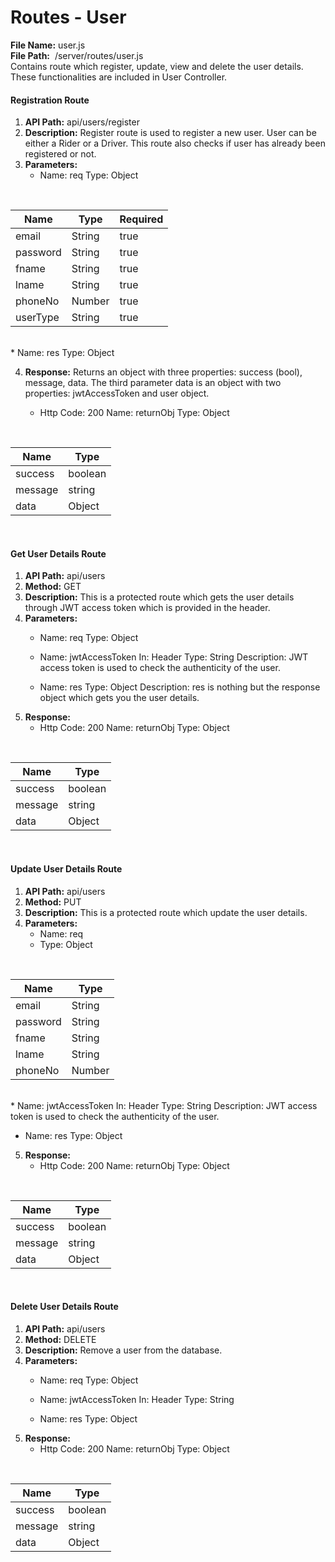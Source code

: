 # Routes - User

**File Name:** user.js  
**File Path:**  /server/routes/user.js  
Contains route which register, update, view and delete the user details. These functionalities are included in User Controller.

#### Registration Route



1. **API Path:** api/users/register
2. **Description:** Register route is used to register a new user. User can be either a Rider or a Driver. This route also checks if user has already been registered or not.
3. **Parameters:**
   * Name: req
     Type: Object

<br/>
   <table class="table table-bordered">
        <thead>
            <tr>
                <th>Name</th>
                <th>Type</th>
                <th>Required</th>
            </tr>
        </thead>
        <tbody>
            <tr>
                <td>email</td>
                <td>String</td> 
                <td>true</td> 
            </tr>
            <tr>
                <td>password</td>
                <td>String</td> 
                <td>true</td> 
            </tr>
            <tr>
                <td>fname</td>
                <td>String</td> 
                <td>true</td> 
            </tr>
              <tr>
                <td>lname</td>
                <td>String</td> 
                <td>true</td> 
            </tr>
              <tr>
                <td>phoneNo</td>
                <td>Number</td> 
                <td>true</td> 
            </tr>
              <tr>
                <td>userType</td>
                <td>String</td> 
                <td>true</td> 
            </tr>
        </tbody>
    </table><br />
   * Name: res
     Type: Object
 
4. **Response:**
   Returns an object with three properties: success \(bool\), message, data.
   The third parameter data is an object with two properties: jwtAccessToken and user object.

   * Http Code: 200
     Name: returnObj
     Type: Object

<br/>
   <table class="table table-bordered">
        <thead>
            <tr>
                <th>Name</th>
                <th>Type</th>
            </tr>
        </thead>
        <tbody>
            <tr>
                <td>success</td>
                <td>
                   boolean
                </td> 
            </tr>
            <tr>
                <td>message</td>
                <td>string</td>
                  </tr>
                    <tr>
                <td>data</td>
                <td>Object</td>
                  </tr>
        </tbody>
    </table><br />


#### Get User Details Route

1. **API Path:** api/users
2. **Method:** GET
3. **Description:** This is a protected route which gets the user details through JWT access token which is provided in the header.
4. **Parameters:**
   * Name: req
     Type: Object
   * Name: jwtAccessToken
     In: Header
     Type: String
     Description: JWT access token is used to check the authenticity of the user.


   * Name: res
     Type: Object
     Description: res is nothing but the response object which gets you the user details.
5. **Response:**
   * Http Code: 200
     Name: returnObj
     Type: Object

<br/>
   <table class="table table-bordered">
        <thead>
            <tr>
                <th>Name</th>
                <th>Type</th>
            </tr>
        </thead>
        <tbody>
            <tr>
                <td>success</td>
                <td>
                   boolean
                </td> 
            </tr>
            <tr>
                <td>message</td>
                <td>string</td>
                  </tr>
                    <tr>
                <td>data</td>
                <td>Object</td>
                  </tr>
        </tbody>
    </table><br />



#### Update User Details Route

1. **API Path:** api/users
2. **Method:** PUT
3. **Description:** This is a protected route which update the user details.
4. **Parameters:**
   * Name: req
   * Type: Object

<br/>
   <table class="table table-bordered">
        <thead>
            <tr>
                <th>Name</th>
                <th>Type</th>
            </tr>
        </thead>
        <tbody>
            <tr>
                <td>email</td>
                <td>String</td>
            </tr>
            <tr>
                <td>password</td>
                <td>String</td>
            </tr>
            <tr>
                <td>fname</td>
                <td>String</td>
            </tr>
              <tr>
                <td>lname</td>
                <td>String</td>
            </tr>
              <tr>
                <td>phoneNo</td>
                <td>Number</td>
            </tr>
        </tbody>
    </table><br />
   * Name: jwtAccessToken
     In: Header
     Type: String
     Description: JWT access token is used to check the authenticity of the user.


   * Name: res
     Type: Object
5. **Response:**
   * Http Code: 200
     Name: returnObj
     Type: Object

<br/>
   <table class="table table-bordered">
        <thead>
            <tr>
                <th>Name</th>
                <th>Type</th>
            </tr>
        </thead>
        <tbody>
            <tr>
                <td>success</td>
                <td>
                   boolean
                </td> 
            </tr>
            <tr>
                <td>message</td>
                <td>string</td>
                  </tr>
                    <tr>
                <td>data</td>
                <td>Object</td>
                  </tr>
        </tbody>
    </table><br />



#### Delete User Details Route

1. **API Path:** api/users
2. **Method:** DELETE
3. **Description:** Remove a user from the database.
4. **Parameters:**
   * Name: req
     Type: Object


   * Name: jwtAccessToken
     In: Header
     Type: String


   * Name: res
     Type: Object
5. **Response:**
   * Http Code: 200
     Name: returnObj
     Type: Object

<br/>
   <table class="table table-bordered">
        <thead>
            <tr>
                <th>Name</th>
                <th>Type</th>
            </tr>
        </thead>
        <tbody>
            <tr>
                <td>success</td>
                <td>
                   boolean
                </td> 
            </tr>
            <tr>
                <td>message</td>
                <td>string</td>
                  </tr>
                    <tr>
                <td>data</td>
                <td>Object</td>
                  </tr>
        </tbody>
    </table><br />


